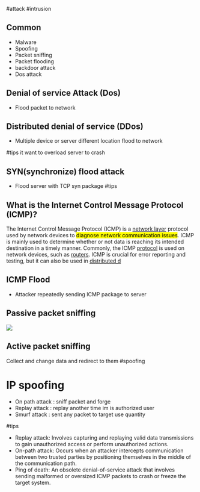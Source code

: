#attack #intrusion
## Common
- Malware
- Spoofing
- Packet sniffing
- Packet flooding
- backdoor attack
- Dos attack

## Denial of service Attack (Dos)
- Flood packet to network

## Distributed denial of service (DDos)
- Multiple device or server different location flood to network

#tips it want to overload server to crash

## SYN(synchronize) flood attack
- Flood server with TCP syn package
#tips 
## What is the Internet Control Message Protocol (ICMP)?

The Internet Control Message Protocol (ICMP) is a [network layer](https://www.cloudflare.com/learning/network-layer/what-is-the-network-layer/) protocol used by network devices to <mark class="hltr-yellow">diagnose network communication issues</mark>. ICMP is mainly used to determine whether or not data is reaching its intended destination in a timely manner. Commonly, the ICMP [protocol](https://www.cloudflare.com/learning/network-layer/what-is-a-protocol/) is used on network devices, such as [routers](https://www.cloudflare.com/learning/network-layer/what-is-a-router/). ICMP is crucial for error reporting and testing, but it can also be used in [distributed d](https://www.cloudflare.com/learning/ddos/what-is-a-ddos-attack/)


## ICMP Flood
- Attacker repeatedly sending ICMP package to server

## Passive packet sniffing

![](https://i.imgur.com/Ivihnwj.png)
## Active packet sniffing
Collect and change data and redirect to them
#spoofing 
# IP spoofing
- On path attack : sniff packet and forge
- Replay attack : replay another time im is authorized user
- Smurf attack : sent any packet to target use quantity


#tips 
- Replay attack: Involves capturing and replaying valid data transmissions to gain unauthorized access or perform unauthorized actions.
- On-path attack: Occurs when an attacker intercepts communication between two trusted parties by positioning themselves in the middle of the communication path.
- Ping of death: An obsolete denial-of-service attack that involves sending malformed or oversized ICMP packets to crash or freeze the target system.